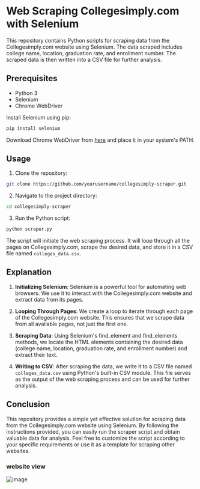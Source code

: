 # Web Scraping Collegesimply.com with Selenium

This repository contains Python scripts for scraping data from the Collegesimply.com website using Selenium. The data scraped includes college name, location, graduation rate, and enrollment number. The scraped data is then written into a CSV file for further analysis.

## Prerequisites

- Python 3
- Selenium
- Chrome WebDriver

Install Selenium using pip:

```bash
pip install selenium
```

Download Chrome WebDriver from [here](https://sites.google.com/a/chromium.org/chromedriver/downloads) and place it in your system's PATH.

## Usage

1. Clone the repository:

```bash
git clone https://github.com/yourusername/collegesimply-scraper.git
```

2. Navigate to the project directory:

```bash
cd collegesimply-scraper
```

3. Run the Python script:

```bash
python scraper.py
```

The script will initiate the web scraping process. It will loop through all the pages on Collegesimply.com, scrape the desired data, and store it in a CSV file named `colleges_data.csv`.

## Explanation

1. **Initializing Selenium**: Selenium is a powerful tool for automating web browsers. We use it to interact with the Collegesimply.com website and extract data from its pages.

2. **Looping Through Pages**: We create a loop to iterate through each page of the Collegesimply.com website. This ensures that we scrape data from all available pages, not just the first one.

3. **Scraping Data**: Using Selenium's find_element and find_elements methods, we locate the HTML elements containing the desired data (college name, location, graduation rate, and enrollment number) and extract their text.

4. **Writing to CSV**: After scraping the data, we write it to a CSV file named `colleges_data.csv` using Python's built-in CSV module. This file serves as the output of the web scraping process and can be used for further analysis.

## Conclusion

This repository provides a simple yet effective solution for scraping data from the Collegesimply.com website using Selenium. By following the instructions provided, you can easily run the scraper script and obtain valuable data for analysis. Feel free to customize the script according to your specific requirements or use it as a template for scraping other websites.
### website view

![image](https://github.com/FaeyO/webscrapping-collegesimply-website/assets/118575325/1413bfeb-1d92-4c92-bd2b-b51b5f8e2418)
